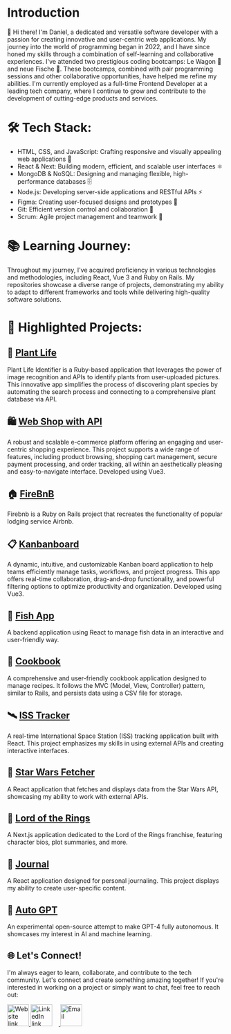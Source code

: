 # Introduction

👋 Hi there! 
I'm Daniel, a dedicated and versatile software developer with a passion for creating innovative and user-centric web applications. My journey into the world of programming began in 2022, and I have since honed my skills through a combination of self-learning and collaborative experiences. I've attended two prestigious coding bootcamps: Le Wagon 🚂 and neue Fische 🐠. These bootcamps, combined with pair programming sessions and other collaborative opportunities, have helped me refine my abilities. I'm currently employed as a full-time Frontend Developer at a leading tech company, where I continue to grow and contribute to the development of cutting-edge products and services.

# 🛠️ Tech Stack:

- HTML, CSS, and JavaScript: 
Crafting responsive and visually appealing web applications 🎨
- React & Next: 
Building modern, efficient, and scalable user interfaces ⚛️
- MongoDB & NoSQL: 
Designing and managing flexible, high-performance databases 🗄️
- Node.js: 
Developing server-side applications and RESTful APIs ⚡
- Figma: 
Creating user-focused designs and prototypes 📐
- Git: 
Efficient version control and collaboration 🤝
- Scrum: 
Agile project management and teamwork 🚀

# 📚 Learning Journey:

Throughout my journey, I've acquired proficiency in various technologies and methodologies, including React, Vue 3 and Ruby on Rails. My repositories showcase a diverse range of projects, demonstrating my ability to adapt to different frameworks and tools while delivering high-quality software solutions.

# 🌟 Highlighted Projects:

## 🌿 [Plant Life](https://github.com/Danielschuetzle/plantlife)

Plant Life Identifier is a Ruby-based application that leverages the power of image recognition and APIs to identify plants from user-uploaded pictures. This innovative app simplifies the process of discovering plant species by automating the search process and connecting to a comprehensive plant database via API.

## 🛍️ [Web Shop with API](https://github.com/Danielschuetzle/Vue-3-Shop-mit-Composition-API)
A robust and scalable e-commerce platform offering an engaging and user-centric shopping experience. This project supports a wide range of features, including product browsing, shopping cart management, secure payment processing, and order tracking, all within an aesthetically pleasing and easy-to-navigate interface. Developed using Vue3.


## 🏠 [FireBnB](https://github.com/Danielschuetzle/Rails-FireBnB)
Firebnb is a Ruby on Rails project that recreates the functionality of popular lodging service Airbnb. 

## 📋 [Kanbanboard](https://github.com/Danielschuetzle/Vue-3-Kanbanboard-App)
A dynamic, intuitive, and customizable Kanban board application to help teams efficiently manage tasks, workflows, and project progress. This app offers real-time collaboration, drag-and-drop functionality, and powerful filtering options to optimize productivity and organization. Developed using Vue3.

## 🐠 [Fish App](https://github.com/Danielschuetzle/backend-react-fish-app)
A backend application using React to manage fish data in an interactive and user-friendly way.

## 📒 [Cookbook](https://github.com/Danielschuetzle/Cookbook-with-Ruby)
A comprehensive and user-friendly cookbook application designed to manage recipes. It follows the MVC (Model, View, Controller) pattern, similar to Rails, and persists data using a CSV file for storage.

## 🛰️ [ISS Tracker](https://github.com/Danielschuetzle/react-data-fetching-iss-tracker)
A real-time International Space Station (ISS) tracking application built with React. This project emphasizes my skills in using external APIs and creating interactive interfaces.

## 🌌 [Star Wars Fetcher](https://github.com/Danielschuetzle/react-data-fetching-star-wars)
A React application that fetches and displays data from the Star Wars API, showcasing my ability to work with external APIs.

## 💍 [Lord of the Rings](https://github.com/Danielschuetzle/Next-JS-Lord-of-the-Rings-App)
A Next.js application dedicated to the Lord of the Rings franchise, featuring character bios, plot summaries, and more.

## 📝 [Journal](https://github.com/Danielschuetzle/React-Journal-App)
A React application designed for personal journaling. This project displays my ability to create user-specific content.

## 🤖 [Auto GPT](https://github.com/Danielschuetzle/Auto-GPT)
An experimental open-source attempt to make GPT-4 fully autonomous. It showcases my interest in AI and machine learning.

## 🌐 Let's Connect!

I'm always eager to learn, collaborate, and contribute to the tech community. Let's connect and create something amazing together! If you're interested in working on a project or simply want to chat, feel free to reach out:

<a href="https://www.digital-now.org">
    <img width="50" src="https://raw.githubusercontent.com/Danielschuetzle/danielschuetzle/main/assets/102250825/0c365349-c82d-4e89-8d29-f36ff313fabe.png" alt="Website link">
</a>


<a href="https://de.linkedin.com/in/danielschuetzle">
    <img width="50" src="https://user-images.githubusercontent.com/102250825/232706104-afcaf0a6-c9ba-42b5-8e27-ee360b5c73a1.png" alt="LinkedIn link" style="padding-right:15px;">
</a>

<a href="mailto:Daniel.schuetzle@digital-now.org">
    <img width="50" src="https://user-images.githubusercontent.com/102250825/232706171-10112536-9e81-4e9c-abfe-208f434c9040.png" alt="Email ">
</a>


